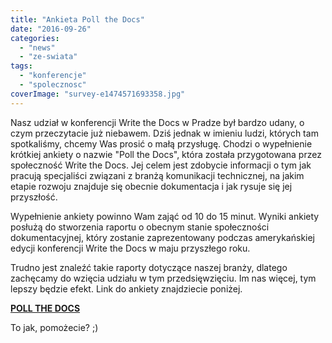 ```yaml
---
title: "Ankieta Poll the Docs"
date: "2016-09-26"
categories: 
  - "news"
  - "ze-swiata"
tags: 
  - "konferencje"
  - "spolecznosc"
coverImage: "survey-e1474571693358.jpg"
---
```


Nasz udział w konferencji Write the Docs w Pradze był bardzo udany, o czym przeczytacie już niebawem. Dziś jednak w imieniu ludzi, których tam spotkaliśmy, chcemy Was prosić o małą przysługę. Chodzi o wypełnienie krótkiej ankiety o nazwie "Poll the Docs", która została przygotowana przez społeczność Write the Docs. Jej celem jest zdobycie informacji o tym jak pracują specjaliści związani z branżą komunikacji technicznej, na jakim etapie rozwoju znajduje się obecnie dokumentacja i jak rysuje się jej przyszłość.

Wypełnienie ankiety powinno Wam zająć od 10 do 15 minut. Wyniki ankiety posłużą do stworzenia raportu o obecnym stanie społeczności dokumentacyjnej, który zostanie zaprezentowany podczas amerykańskiej edycji konferencji Write the Docs w maju przyszłego roku.

Trudno jest znaleźć takie raporty dotyczące naszej branży, dlatego zachęcamy do wzięcia udziału w tym przedsięwzięciu. Im nas więcej, tym lepszy będzie efekt. Link do ankiety znajdziecie poniżej.

[**POLL THE DOCS**](https://docs.google.com/a/pronovix.com/forms/d/e/1FAIpQLScVcq4qMgnVh1U4yHI56eVj1Ur7uOFczrtw1eVr47EI11zRlw/viewform)

To jak, pomożecie? ;)
